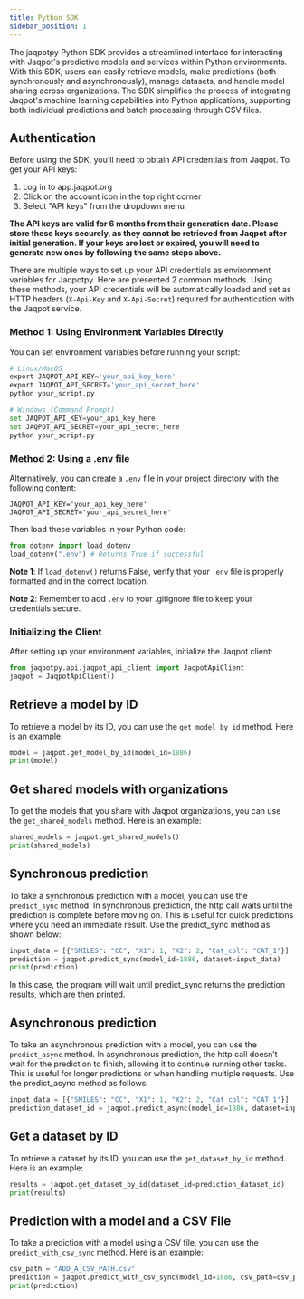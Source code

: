 ```yaml
---
title: Python SDK
sidebar_position: 1
---
```


The jaqpotpy Python SDK provides a streamlined interface for interacting with Jaqpot's predictive models and services within Python environments. With this SDK, users can easily retrieve models, make predictions (both synchronously and asynchronously), manage datasets, and handle model sharing across organizations. The SDK simplifies the process of integrating Jaqpot's machine learning capabilities into Python applications, supporting both individual predictions and batch processing through CSV files.

## Authentication

Before using the SDK, you'll need to obtain API credentials from Jaqpot. To get your API keys:

1. Log in to app.jaqpot.org
2. Click on the account icon in the top right corner
3. Select "API keys" from the dropdown menu

**The API keys are valid for 6 months from their generation date. Please store these keys securely, as they cannot be retrieved from Jaqpot after initial generation. If your keys are lost or expired, you will need to generate new ones by following the same steps above.**

There are multiple ways to set up your API credentials as environment variables for Jaqpotpy. Here are presented 2 common methods. Using these methods, your API credentials will be automatically loaded and set as HTTP headers (`X-Api-Key` and `X-Api-Secret`) required for authentication with the Jaqpot service.

### Method 1: Using Environment Variables Directly
You can set environment variables before running your script:

```python
# Linux/MacOS
export JAQPOT_API_KEY='your_api_key_here'
export JAQPOT_API_SECRET='your_api_secret_here'
python your_script.py

# Windows (Command Prompt)
set JAQPOT_API_KEY=your_api_key_here
set JAQPOT_API_SECRET=your_api_secret_here
python your_script.py
```

### Method 2: Using a .env file

Alternatively, you can create a `.env` file in your project directory with the following content:
```
JAQPOT_API_KEY='your_api_key_here'
JAQPOT_API_SECRET='your_api_secret_here'
```
Then load these variables in your Python code:

```python
from dotenv import load_dotenv
load_dotenv(".env") # Returns True if successful
```
**Note 1**: If `load_dotenv()` returns False, verify that your `.env` file is properly formatted and in the correct location.

**Note 2**: Remember to add `.env` to your .gitignore file to keep your credentials secure.


### Initializing the Client

After setting up your environment variables, initialize the Jaqpot client:

```python
from jaqpotpy.api.jaqpot_api_client import JaqpotApiClient
jaqpot = JaqpotApiClient()
```

## Retrieve a model by ID

To retrieve a model by its ID, you can use the `get_model_by_id` method. Here is an example:

```python
model = jaqpot.get_model_by_id(model_id=1886)
print(model)
```

## Get shared models with organizations

To get the models that you share with Jaqpot organizations, you can use the `get_shared_models` method. Here is an example:

```python
shared_models = jaqpot.get_shared_models()
print(shared_models)
```

## Synchronous prediction

To take a synchronous prediction with a model, you can use the `predict_sync` method. In synchronous prediction, the http call waits until the prediction is complete before moving on. This is useful for quick predictions where you need an immediate result. Use the predict_sync method as shown below:

```python
input_data = [{"SMILES": "CC", "X1": 1, "X2": 2, "Cat_col": "CAT_1"}]
prediction = jaqpot.predict_sync(model_id=1886, dataset=input_data)
print(prediction)
```

In this case, the program will wait until predict_sync returns the prediction results, which are then printed.

## Asynchronous prediction

To take an asynchronous prediction with a model, you can use the `predict_async` method. In asynchronous prediction, the http call doesn’t wait for the prediction to finish, allowing it to continue running other tasks. This is useful for longer predictions or when handling multiple requests. Use the predict_async method as follows:

```python
input_data = [{"SMILES": "CC", "X1": 1, "X2": 2, "Cat_col": "CAT_1"}]
prediction_dataset_id = jaqpot.predict_async(model_id=1886, dataset=input_data)
```

## Get a dataset by ID

To retrieve a dataset by its ID, you can use the `get_dataset_by_id` method. Here is an example:

```python
results = jaqpot.get_dataset_by_id(dataset_id=prediction_dataset_id)
print(results)
```

## Prediction with a model and a CSV File

To take a prediction with a model using a CSV file, you can use the `predict_with_csv_sync` method. Here is an example:

```python
csv_path = "ADD_A_CSV_PATH.csv"
prediction = jaqpot.predict_with_csv_sync(model_id=1886, csv_path=csv_path)
print(prediction)
```
